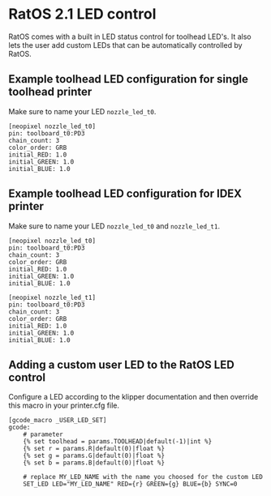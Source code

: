 # RatOS 2.1 LED control

RatOS comes with a built in LED status control for toolhead LED's. It also lets the user add custom LEDs that can be automatically controlled by RatOS. 

## Example toolhead LED configuration for single toolhead printer

Make sure to name your LED `nozzle_led_t0`.

```
[neopixel nozzle_led_t0]
pin: toolboard_t0:PD3
chain_count: 3
color_order: GRB
initial_RED: 1.0
initial_GREEN: 1.0
initial_BLUE: 1.0
```

## Example toolhead LED configuration for IDEX printer

Make sure to name your LED `nozzle_led_t0` and `nozzle_led_t1`.

```
[neopixel nozzle_led_t0]
pin: toolboard_t0:PD3
chain_count: 3
color_order: GRB
initial_RED: 1.0
initial_GREEN: 1.0
initial_BLUE: 1.0

[neopixel nozzle_led_t1]
pin: toolboard_t0:PD3
chain_count: 3
color_order: GRB
initial_RED: 1.0
initial_GREEN: 1.0
initial_BLUE: 1.0
```

## Adding a custom user LED to the RatOS LED control

Configure a LED according to the klipper documentation and then override this macro in your printer.cfg file.

```
[gcode_macro _USER_LED_SET]
gcode:
	# parameter
	{% set toolhead = params.TOOLHEAD|default(-1)|int %}
	{% set r = params.R|default(0)|float %}
	{% set g = params.G|default(0)|float %}
	{% set b = params.B|default(0)|float %}

	# replace MY_LED_NAME with the name you choosed for the custom LED
	SET_LED LED="MY_LED_NAME" RED={r} GREEN={g} BLUE={b} SYNC=0 
```
